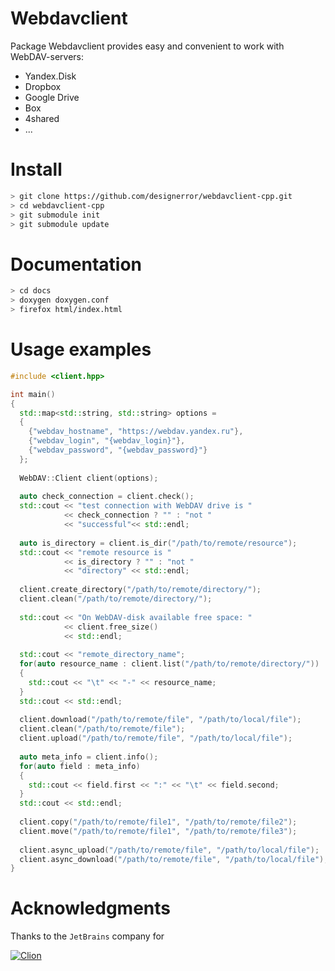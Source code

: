 Webdavclient
===

Package Webdavclient provides easy and convenient to work with WebDAV-servers:

 - Yandex.Disk
 - Dropbox
 - Google Drive
 - Box
 - 4shared
 - ...

Install
===

```bash
> git clone https://github.com/designerror/webdavclient-cpp.git
> cd webdavclient-cpp
> git submodule init
> git submodule update
```

Documentation
===

```bash
> cd docs
> doxygen doxygen.conf
> firefox html/index.html
```

Usage examples
===

```c++
#include <client.hpp>

int main()
{
  std::map<std::string, std::string> options =
  {
    {"webdav_hostname", "https://webdav.yandex.ru"},
    {"webdav_login", "{webdav_login}"},
    {"webdav_password", "{webdav_password}"}
  };
            
  WebDAV::Client client(options);
  
  auto check_connection = client.check();
  std::cout << "test connection with WebDAV drive is " 
            << check_connection ? "" : "not "
            << "successful"<< std::endl;
  
  auto is_directory = client.is_dir("/path/to/remote/resource");
  std::cout << "remote resource is " 
            << is_directory ? "" : "not " 
            << "directory" << std::endl;
  
  client.create_directory("/path/to/remote/directory/");
  client.clean("/path/to/remote/directory/");
  
  std::cout << "On WebDAV-disk available free space: " 
            << client.free_size() 
            << std::endl;
  
  std::cout << "remote_directory_name";
  for(auto resource_name : client.list("/path/to/remote/directory/"))
  {
    std::cout << "\t" << "-" << resource_name;
  }
  std::cout << std::endl;
  
  client.download("/path/to/remote/file", "/path/to/local/file");
  client.clean("/path/to/remote/file");
  client.upload("/path/to/remote/file", "/path/to/local/file");
  
  auto meta_info = client.info();
  for(auto field : meta_info)
  {
    std::cout << field.first << ":" << "\t" << field.second;
  }
  std::cout << std::endl;
  
  client.copy("/path/to/remote/file1", "/path/to/remote/file2");
  client.move("/path/to/remote/file1", "/path/to/remote/file3");
  
  client.async_upload("/path/to/remote/file", "/path/to/local/file");
  client.async_download("/path/to/remote/file", "/path/to/local/file");
}
```

Acknowledgments
===
Thanks to the `JetBrains` company for

  [![Clion](http://s16.postimg.org/941c7ix9d/clion.png)](https://www.jetbrains.com/clion/)

